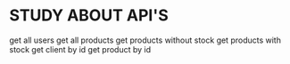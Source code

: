# STUDY ABOUT API'S

get all users
get all products
get products without stock
get products with stock
get client by id
get product by id